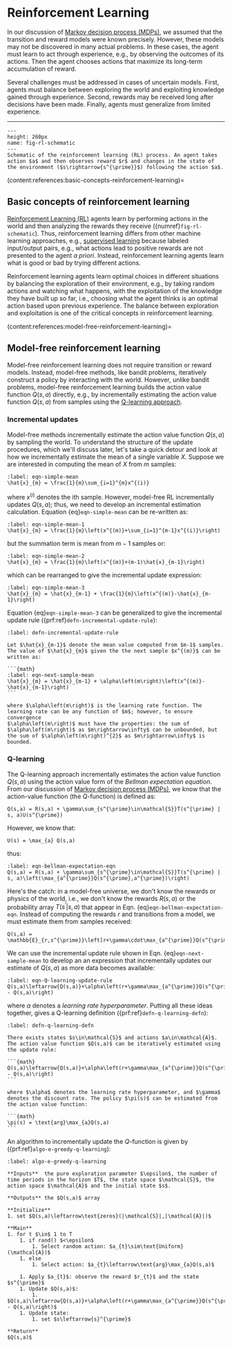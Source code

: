 # Reinforcement Learning

In our discussion of [Markov decision process (MDPs)](../unit-3-planning/mdp.md), we assumed that the transition and reward models were known precisely. However, these models may not be discovered in many actual problems. In these cases, the agent must learn to act through experience, e.g., by observing the outcomes of its actions. Then the agent chooses actions that maximize its long-term accumulation of reward. 

Several challenges must be addressed in cases of uncertain models. First, agents must balance between exploring the world and exploiting knowledge gained through experience. Second, rewards may be received long after decisions have been made. Finally, agents must generalize from limited experience. 

---

 ```{figure} ./figs/Fig-Schematic-RL.pdf
---
height: 260px
name: fig-rl-schematic
---
Schematic of the reinforcement learning (RL) process. An agent takes action $a$ and then observes reward $r$ and changes in the state of the environment ($s\rightarrow{s^{\prime}}$) following the action $a$. 
```

(content:references:basic-concepts-reinforcement-learning)=
## Basic concepts of reinforcement learning
[Reinforcement Learning (RL)](https://en.wikipedia.org/wiki/Reinforcement_learning) agents learn by performing actions in the world and then analyzing the rewards they receive ({numref}`fig-rl-schematic`). Thus, reinforcement learning differs from other machine learning approaches, e.g., [supervised learning](https://en.wikipedia.org/wiki/Supervised_learning) because labeled input/output pairs, e.g., what actions lead to positive rewards are not presented to the agent _a priori_.  Instead, reinforcement learning agents learn what is good or bad by trying different actions. 

Reinforcement learning agents learn optimal choices in different situations by balancing the exploration of their environment, e.g., by taking random actions and watching what happens, with the exploitation of the knowledge they have built up so far, i.e., choosing what the agent thinks is an optimal action based upon previous experience. The balance between exploration and exploitation is one of the critical concepts in reinforcement learning.

(content:references:model-free-reinforcement-learning)=
## Model-free reinforcement learning
Model-free reinforcement learning does not require transition or reward models. Instead, model-free methods, like bandit problems, iteratively construct a policy by interacting with the world. However, unlike bandit problems, model-free reinforcement learning builds the action value function $Q(s, a)$ directly, e.g., by incrementally estimating the action value function $Q(s, a)$ from samples using the [Q-learning approach](https://en.wikipedia.org/wiki/Q-learning). 

### Incremental updates
Model-free methods incrementally estimate the action value function $Q(s, a)$ by sampling the world. To understand the structure of the update procedures, which we'll discuss later, let's take a quick detour and look at how we incrementally estimate the mean of a single variable $X$. Suppose we are interested in computing the mean of $X$ from $m$ samples:

```{math}
:label: eqn-simple-mean
\hat{x}_{m} = \frac{1}{m}\sum_{i=1}^{m}x^{(i)}
```

where $x^{(i)}$ denotes the ith sample. However, model-free RL incrementally updates $Q(s,a)$; thus, we need to develop an incremental estimation calculation. 
Equation {eq}`eqn-simple-mean` can be re-written as:

```{math}
:label: eqn-simple-mean-1
\hat{x}_{m} = \frac{1}{m}\left(x^{(m)}+\sum_{i=1}^{m-1}x^{(i)}\right)
```

but the summation term is mean from $m-1$ samples or:

```{math}
:label: eqn-simple-mean-2
\hat{x}_{m} = \frac{1}{m}\left(x^{(m)}+(m-1)\hat{x}_{m-1}\right)
```

which can be rearranged to give the incremental update expression:

```{math}
:label: eqn-simple-mean-3
\hat{x}_{m} = \hat{x}_{m-1} + \frac{1}{m}\left(x^{(m)}-\hat{x}_{m-1}\right)
```

Equation {eq}`eqn-simple-mean-3` can be generalized to give the incremental update rule ({prf:ref}`defn-incremental-update-rule`):

````{prf:definition} Incremental update rule
:label: defn-incremental-update-rule

Let $\hat{x}_{m-1}$ denote the mean value computed from $m-1$ samples. The value of $\hat{x}_{m}$ given the the next sample $x^{(m)}$ can be written as:

```{math}
:label: eqn-next-sample-mean
\hat{x}_{m} = \hat{x}_{m-1} + \alpha\left(m\right)\left(x^{(m)}-\hat{x}_{m-1}\right)
```

where $\alpha\left(m\right)$ is the learning rate function. The learning rate can be any function of $m$; however, to ensure convergence 
$\alpha\left(m\right)$ must have the properties: the sum of $\alpha\left(m\right)$ as $m\rightarrow\infty$ can be unbounded, but the sum of $\alpha\left(m\right)^{2}$ as $m\rightarrow\infty$ is bounded. 
````

### Q-learning
The Q-learning approach incrementally estimates the action value function $Q(s,a)$ using the action value form of the _Bellman expectation equation_. 
From our discussion of [Markov decision process (MDPs)](./mdp.md), we know that the action-value function (the $Q$-function) is defined as:

```{math}
Q(s,a) = R(s,a) + \gamma\sum_{s^{\prime}\in\mathcal{S}}T(s^{\prime} | s, a)U(s^{\prime})
```

However, we know that:

```{math}
U(s) = \max_{a} Q(s,a)
```

thus:

```{math}
:label: eqn-bellman-expectation-eqn
Q(s,a) = R(s,a) + \gamma\sum_{s^{\prime}\in\mathcal{S}}T(s^{\prime} | s, a)\left(\max_{a^{\prime}}Q(s^{\prime},a^{\prime})\right)
```

Here's the catch: in a model-free universe, we don't know the rewards or physics of the world, i.e., we don't know the rewards $R(s, a)$ or the probability array $T(s^{\prime} | s, a)$ that appear in Eqn. {eq}`eqn-bellman-expectation-eqn`. Instead of computing the rewards $r$ and transitions from a model, we must estimate them from samples received:

```{math}
Q(s,a) = \mathbb{E}_{r,s^{\prime}}\left[r+\gamma\cdot\max_{a^{\prime}}Q(s^{\prime},a^{\prime})\right]
```
We can use the incremental update rule shown in Eqn. {eq}`eqn-next-sample-mean` to develop an an expression that incrementally updates our estimate of $Q(s,a)$ as more data becomes available: 

```{math}
:label: eqn-Q-learning-update-rule
Q(s,a)\leftarrow{Q(s,a)}+\alpha\left(r+\gamma\max_{a^{\prime}}Q(s^{\prime},a^{\prime}) - Q(s,a)\right)
```

where $\alpha$ denotes a _learning rate hyperparameter_. Putting all these ideas together, gives a Q-learning definition ({prf:ref}`defn-q-learning-defn`):

````{prf:definition} Q-learning 
:label: defn-q-learning-defn

There exists states $s\in\mathcal{S}$ and actions $a\in\mathcal{A}$. The action value function $Q(s,a)$ can be iteratively estimated using the update rule:

```{math}
Q(s,a)\leftarrow{Q(s,a)}+\alpha\left(r+\gamma\max_{a^{\prime}}Q(s^{\prime},a^{\prime}) - Q(s,a)\right)
```

where $\alpha$ denotes the learning rate hyperparameter, and $\gamma$ denotes the discount rate. The policy $\pi(s)$ can be estimated from the action value function:

```{math}
\pi(s) = \text{arg}\max_{a}Q(s,a)
```
````

An algorithm to incrementally update the $Q$-function is given by ({prf:ref}`algo-e-greedy-q-learning`):

```{prf:algorithm} $\epsilon$-greedy Q-learning
:label: algo-e-greedy-q-learning

**Inputs**  the pure exploration parameter $\epsilon$, the number of time periods in the horizon $T$, the state space $\mathcal{S}$, the action space $\mathcal{A}$ and the initial state $s$.

**Outputs** the $Q(s,a)$ array

**Initialize**
1. set $Q(s,a)\leftarrow\text{zeros}(|\mathcal{S}|,|\mathcal{A}|)$

**Main**
1. for t $\in$ 1 to T
    1. if rand() $<\epsilon$
        1. Select random action: $a_{t}\sim\text{Uniform}(\mathcal{A})$
    1. else
        1. Select action: $a_{t}\leftarrow\text{arg}\max_{a}Q(s,a)$
    
    1. Apply $a_{t}$: observe the reward $r_{t}$ and the state $s^{\prime}$
    1. Update $Q(s,a)$:
        1. $Q(s,a)\leftarrow{Q(s,a)}+\alpha\left(r+\gamma\max_{a^{\prime}}Q(s^{\prime},a^{\prime}) - Q(s,a)\right)$
    1. Update state:
        1. set $s\leftarrow{s}^{\prime}$

**Return**
$Q(s,a)$
```
